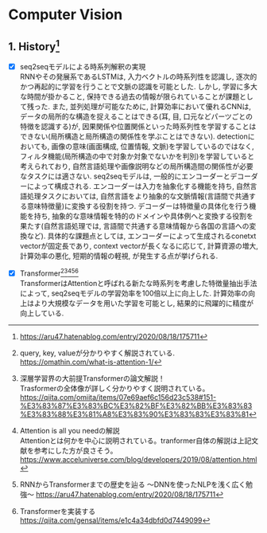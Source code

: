# Computer Vision

## 1. History[^1]

* [x] seq2seqモデルによる時系列解釈の実現  
RNNやその発展系であるLSTMは, 入力ベクトルの時系列性を認識し, 逐次的かつ再起的に学習を行うことで文脈の認識を可能とした. しかし, 学習に多大な時間が掛かること, 保持できる過去の情報が限られていることが課題として残った. また, 並列処理が可能なために, 計算効率において優れるCNNは, データの局所的な構造を捉えることはできる(耳, 目, 口元などパーツごとの特徴を認識する)が, 因果関係や位置関係といった時系列性を学習することはできない(局所構造と局所構造の関係性を学ぶことはできない). detectionにおいても, 画像の意味(画面構成, 位置情報, 文脈)を学習しているのではなく, フィルタ機能(局所構造の中で対象か対象でないかを判別)を学習していると考えられており, 自然言語処理や画像説明などの局所構造間の関係性が必要なタスクには適さない. 
seq2seqモデルは, 一般的にエンコーダーとデコーダーによって構成される. エンコーダーは入力を抽象化する機能を持ち, 自然言語処理タスクにおいては, 自然言語をより抽象的な文脈情報(言語間で共通する意味特徴量)に変換する役割を持つ. デコーダーは特徴量の具体化を行う機能を持ち, 抽象的な意味情報を特的のドメインや具体例へと変換する役割を果たす(自然言語処理では, 言語間で共通する意味情報から各国の言語への変換など). 
具体的な課題点としては, エンコーダーによって生成されるconetxt vectorが固定長であり, context vectorが長くなるに応じて, 計算資源の増大, 計算効率の悪化, 短期的情報の軽視, が発生する点が挙げられる. 

* [x] Transformer[^2][^3][^4][^5][^6]  
TransformerはAttentionと呼ばれる新たな時系列を考慮した特徴量抽出手法によって, seq2seqモデルの学習効率を100倍以上に向上した. 計算効率の向上はより大規模なデータを用いた学習を可能とし, 結果的に飛躍的に精度が向上している. 

[^1]: https://aru47.hatenablog.com/entry/2020/08/18/175711

[^2]: query, key, valueが分かりやすく解説されている.
https://omathin.com/what-is-attention-1/

[^3]: 深層学習界の大前提Transformerの論文解説！  
Trasformerの全体像が詳しく分かりやすく説明されている。  
https://qiita.com/omiita/items/07e69aef6c156d23c538#151-%E3%83%87%E3%83%BC%E3%82%BF%E3%82%BB%E3%83%83%E3%83%88%E3%81%A8%E3%83%90%E3%83%83%E3%83%81

[^4]: Attention is all you needの解説  
Attentionとは何かを中心に説明されている。tranformer自体の解説は上記文献を参考にした方が良さそう。  
https://www.acceluniverse.com/blog/developers/2019/08/attention.html

[^5]: RNNからTransformerまでの歴史を辿る ～DNNを使ったNLPを浅く広く勉強～
https://aru47.hatenablog.com/entry/2020/08/18/175711

[^6]: Transformerを実装する
https://qiita.com/gensal/items/e1c4a34dbfd0d7449099